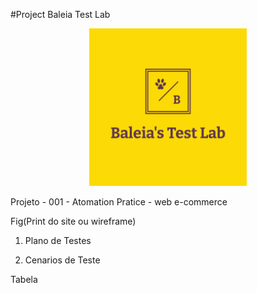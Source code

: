 #Project Baleia Test Lab

<p align="center">
 <img src="logo.png?raw=true" alt="BaleiaTest Lab Logo" width="50%" height="50%" />
</p>

Projeto - 001 - Atomation Pratice - web e-commerce


Fig(Print do site ou wireframe)


1. Plano de Testes


2. Cenarios de Teste

Tabela
